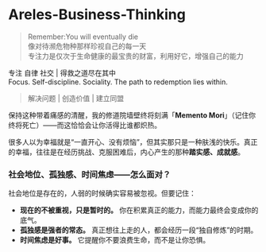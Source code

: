# Areles-Business-Thinking

> Remember:You will eventually die                                  
> 像对待濒危物种那样珍视自己的每一天                                     
> 专注力是仅次于生命健康的最宝贵的财富，利用好它，增强自己的能力                                                                                           

专注 自律 社交 | 得救之道尽在其中                                 
Focus. Self-discipline. Sociality. The path to redemption lies within.                    
> 解决问题 | 创造价值 | 建立同盟 

保持这种带着痛感的清醒，我的修道院墙壁终将刻满「**Memento Mori**」（记住你终将死亡）——而这恰恰会让你活得比谁都炽热。

很多人以为幸福就是“一直开心、没有烦恼”，但其实那只是一种肤浅的快乐。真正的幸福，往往是在经历挑战、克服困难后，内心产生的那种**踏实感、成就感**。

### **社会地位、孤独感、时间焦虑——怎么面对？**

社会地位是存在的，人弱的时候确实容易被忽视。但要记住：

- **现在的不被重视，只是暂时的。** 你在积累真正的能力，而能力最终会变成你的底气。
- **孤独感是强者的常态。** 真正想往上走的人，都会经历一段“独自修炼”的时期。
- **时间焦虑是好事。** 它提醒你不要浪费生命，而不是让你恐惧。
